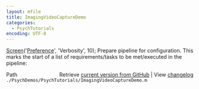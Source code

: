```yaml
---
layout: mfile
title: ImagingVideoCaptureDemo
categories:
  - PsychTutorials
encoding: UTF-8
---
```


[Screen](/docs/Screen)\('[Preference](/docs/Preference)', 'Verbosity', 10\);
 Prepare pipeline for configuration. This marks the start of a list of
 requirements/tasks to be met/executed in the pipeline:


<div class="code_header" style="text-align:right;">
  <span style="float:left;">Path&nbsp;&nbsp;</span> <span class="counter">Retrieve <a href=
  "https://raw.github.com/Psychtoolbox-3/Psychtoolbox-3/beta/./PsychDemos/PsychTutorials/ImagingVideoCaptureDemo.m">current version from GitHub</a> | View <a href=
  "https://github.com/Psychtoolbox-3/Psychtoolbox-3/commits/beta/./PsychDemos/PsychTutorials/ImagingVideoCaptureDemo.m">changelog</a></span>
</div>
<div class="code">
  <code>./PsychDemos/PsychTutorials/ImagingVideoCaptureDemo.m</code>
</div>
